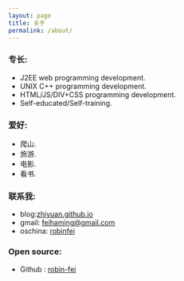```yaml
---
layout: page
title: 关于
permalink: /about/
---
```




### 专长:

* J2EE web programming development.
* UNIX C++ programming development.
* HTML/JS/DIV+CSS programming development.
* Self-educated/Self-training.

### 爱好:

* 爬山.
* 旅游.
* 电影.
* 看书.

### 联系我:

* blog:[zhiyuan.github.io](http://zhiyuan.github.io)
* gmail: [feihaming@gmail.com](mailto:feihaming@gmail.com)
* oschina: [robinfei](https://my.oschina.net/robinfei)

### Open source:

* Github : [robin-fei](https://github.com/robin-fei)